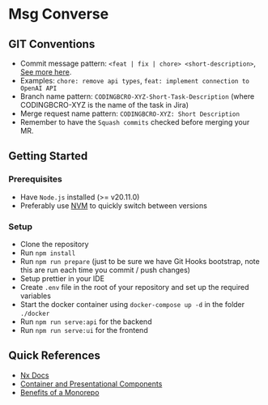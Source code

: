 # Msg Converse

## GIT Conventions

-   Commit message pattern: `<feat | fix | chore> <short-description>`, [See more here](https://www.conventionalcommits.org/en/v1.0.0/#summary).
-   Examples: `chore: remove api types`, `feat: implement connection to OpenAI API`
-   Branch name pattern: `CODINGBCRO-XYZ-Short-Task-Description` (where CODINGBCRO-XYZ is the name of the task in Jira)
-   Merge request name pattern: `CODINGBCRO-XYZ: Short Description`
-   Remember to have the `Squash commits` checked before merging your MR.

## Getting Started

### Prerequisites

-   Have `Node.js` installed (>= v20.11.0)
-   Preferably use [NVM](https://github.com/coreybutler/nvm-windows) to quickly switch between versions

### Setup

-   Clone the repository
-   Run `npm install`
-   Run `npm run prepare` (just to be sure we have Git Hooks bootstrap, note this are run each time you commit / push changes)
-   Setup prettier in your IDE
-   Create `.env` file in the root of your repository and set up the required variables
-   Start the docker container using `docker-compose up -d` in the folder `./docker`
-   Run `npm run serve:api` for the backend
-   Run `npm run serve:ui` for the frontend

## Quick References

-   [Nx Docs](https://nx.dev/getting-started/intro)
-   [Container and Presentational Components](https://medium.com/@dan_abramov/smart-and-dumb-components-7ca2f9a7c7d0)
-   [Benefits of a Monorepo](https://nx.dev/latest/react/core-concepts/why-monorepos)
